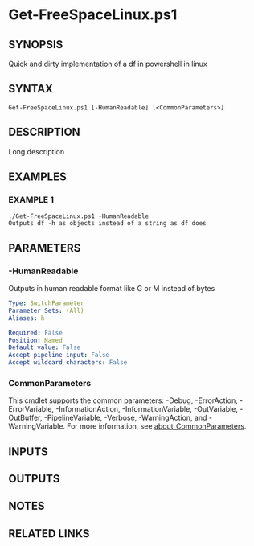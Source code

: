 # Get-FreeSpaceLinux.ps1

## SYNOPSIS
Quick and dirty implementation of a df in powershell in linux

## SYNTAX

```
Get-FreeSpaceLinux.ps1 [-HumanReadable] [<CommonParameters>]
```

## DESCRIPTION
Long description

## EXAMPLES

### EXAMPLE 1
```
./Get-FreeSpaceLinux.ps1 -HumanReadable
Outputs df -h as objects instead of a string as df does
```

## PARAMETERS

### -HumanReadable
Outputs in human readable format like G or M instead of bytes

```yaml
Type: SwitchParameter
Parameter Sets: (All)
Aliases: h

Required: False
Position: Named
Default value: False
Accept pipeline input: False
Accept wildcard characters: False
```

### CommonParameters
This cmdlet supports the common parameters: -Debug, -ErrorAction, -ErrorVariable, -InformationAction, -InformationVariable, -OutVariable, -OutBuffer, -PipelineVariable, -Verbose, -WarningAction, and -WarningVariable. For more information, see [about_CommonParameters](http://go.microsoft.com/fwlink/?LinkID=113216).

## INPUTS

## OUTPUTS

## NOTES

## RELATED LINKS
